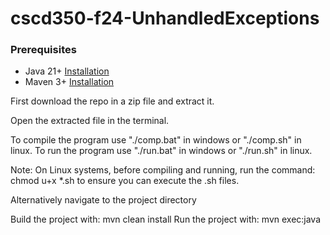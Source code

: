# cscd350-f24-UnhandledExceptions

### Prerequisites

- Java 21+ [Installation](https://www.java.com/en/download/help/download_options.html)
- Maven 3+ [Installation](https://maven.apache.org/download.cgi)

First download the repo in a zip file and extract it.

Open the extracted file in the terminal.

To compile the program use "./comp.bat" in windows or "./comp.sh" in linux.
To run the program use "./run.bat" in windows or "./run.sh" in linux.

Note: On Linux systems, before compiling and running, run the command: chmod u+x \*.sh to ensure you can execute the .sh files.

Alternatively navigate to the project directory

Build the project with: mvn clean install
Run the project with: mvn exec:java
